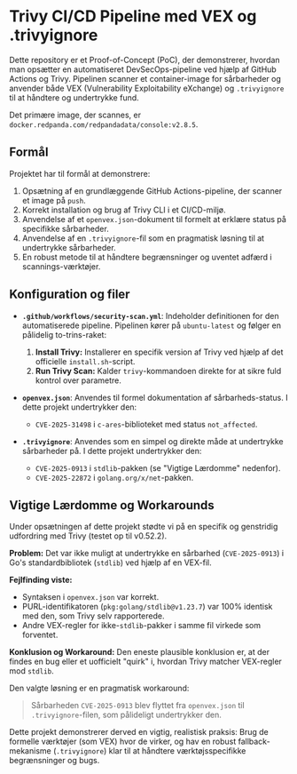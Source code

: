 # Trivy CI/CD Pipeline med VEX og .trivyignore

Dette repository er et Proof-of-Concept (PoC), der demonstrerer, hvordan man opsætter en automatiseret DevSecOps-pipeline ved hjælp af GitHub Actions og Trivy. Pipelinen scanner et container-image for sårbarheder og anvender både VEX (Vulnerability Exploitability eXchange) og `.trivyignore` til at håndtere og undertrykke fund.

Det primære image, der scannes, er `docker.redpanda.com/redpandadata/console:v2.8.5`.

## Formål

Projektet har til formål at demonstrere:
1.  Opsætning af en grundlæggende GitHub Actions-pipeline, der scanner et image på `push`.
2.  Korrekt installation og brug af Trivy CLI i et CI/CD-miljø.
3.  Anvendelse af et `openvex.json`-dokument til formelt at erklære status på specifikke sårbarheder.
4.  Anvendelse af en `.trivyignore`-fil som en pragmatisk løsning til at undertrykke sårbarheder.
5.  En robust metode til at håndtere begrænsninger og uventet adfærd i scannings-værktøjer.

## Konfiguration og filer

* **`.github/workflows/security-scan.yml`**: Indeholder definitionen for den automatiserede pipeline. Pipelinen kører på `ubuntu-latest` og følger en pålidelig to-trins-raket:
    1.  **Install Trivy:** Installerer en specifik version af Trivy ved hjælp af det officielle `install.sh`-script.
    2.  **Run Trivy Scan:** Kalder `trivy`-kommandoen direkte for at sikre fuld kontrol over parametre.

* **`openvex.json`**: Anvendes til formel dokumentation af sårbarheds-status. I dette projekt undertrykker den:
    * `CVE-2025-31498` i `c-ares`-biblioteket med status `not_affected`.

* **`.trivyignore`**: Anvendes som en simpel og direkte måde at undertrykke sårbarheder på. I dette projekt undertrykker den:
    * `CVE-2025-0913` i `stdlib`-pakken (se "Vigtige Lærdomme" nedenfor).
    * `CVE-2025-22872` i `golang.org/x/net`-pakken.

## Vigtige Lærdomme og Workarounds

Under opsætningen af dette projekt stødte vi på en specifik og genstridig udfordring med Trivy (testet op til v0.52.2).

**Problem:** Det var ikke muligt at undertrykke en sårbarhed (`CVE-2025-0913`) i Go's standardbibliotek (`stdlib`) ved hjælp af en VEX-fil.

**Fejlfinding viste:**
* Syntaksen i `openvex.json` var korrekt.
* PURL-identifikatoren (`pkg:golang/stdlib@v1.23.7`) var 100% identisk med den, som Trivy selv rapporterede.
* Andre VEX-regler for ikke-`stdlib`-pakker i samme fil virkede som forventet.

**Konklusion og Workaround:**
Den eneste plausible konklusion er, at der findes en bug eller et uofficielt "quirk" i, hvordan Trivy matcher VEX-regler mod `stdlib`.

Den valgte løsning er en pragmatisk workaround:
> Sårbarheden `CVE-2025-0913` blev flyttet fra `openvex.json` til `.trivyignore`-filen, som pålideligt undertrykker den.

Dette projekt demonstrerer derved en vigtig, realistisk praksis: Brug de formelle værktøjer (som VEX) hvor de virker, og hav en robust fallback-mekanisme (`.trivyignore`) klar til at håndtere værktøjsspecifikke begrænsninger og bugs.
